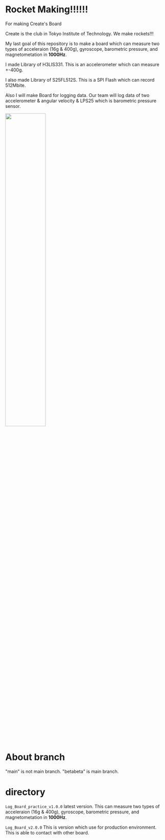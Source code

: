 # Rocket Making!!!!!!

For making Create's Board

Create is the club in Tokyo Institute of Technology.
We make rockets!!!

My last goal of this repository is to make a board which can measure two types of acceleraion (16g & 400g), gyroscope, barometric pressure, and magnetometation in **1000Hz**.

I made Library of H3LIS331.
This is an accelerometer which can measure +-400g.

I also made Library of S25FL512S.
This is a SPI Flash which can record 512Mbite.

Also I will make Board for logging data.
Our team will log data of two accelerometer & angular velocity & LPS25 which is barometric pressure sensor.

<img src="https://user-images.githubusercontent.com/105796502/215277138-5963d417-8b38-47fa-b9c1-ecf58c96333b.jpeg" width="50%" />

# About branch

"main" is not main branch.
"betabeta" is main branch.

# directory

`Log_Board_practice_v1.0.0` latest version.
This can measure two types of acceleraion (16g & 400g), gyroscope, barometric pressure, and magnetometation in **1000Hz**.

`Log_Board_v2.0.0`
This is version which use for production environment.
This is able to contact with other board.

